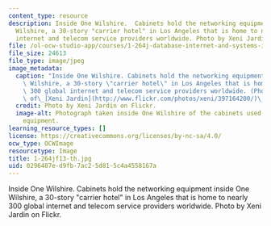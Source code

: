 ```yaml
---
content_type: resource
description: Inside One Wilshire.  Cabinets hold the networking equipment inside One
  Wilshire, a 30-story "carrier hotel" in Los Angeles that is home to nearly 300 global
  internet and telecom service providers worldwide. Photo by Xeni Jardin on Flickr.
file: /ol-ocw-studio-app/courses/1-264j-database-internet-and-systems-integration-technologies-fall-2013/0296487ed9fb7ac25d815c4a4558167a_1-264jf13-th.jpg
file_size: 24613
file_type: image/jpeg
image_metadata:
  caption: "Inside One Wilshire. Cabinets hold the networking equipment inside One\
    \ Wilshire, a 30-story \"carrier hotel\" in Los Angeles that is home to nearly\
    \ 300 global internet and telecom service providers worldwide. (Photo courtesy\
    \ of\_[Xeni Jardin](http://www.flickr.com/photos/xeni/397164200/)\_on Flickr.)"
  credit: Photo by Xeni Jardin on Flickr.
  image-alt: Photograph taken inside One Wilshire of the cabinets used to hold networking
    equipment.
learning_resource_types: []
license: https://creativecommons.org/licenses/by-nc-sa/4.0/
ocw_type: OCWImage
resourcetype: Image
title: 1-264jf13-th.jpg
uid: 0296487e-d9fb-7ac2-5d81-5c4a4558167a
---
```

Inside One Wilshire.  Cabinets hold the networking equipment inside One Wilshire, a 30-story "carrier hotel" in Los Angeles that is home to nearly 300 global internet and telecom service providers worldwide. Photo by Xeni Jardin on Flickr.